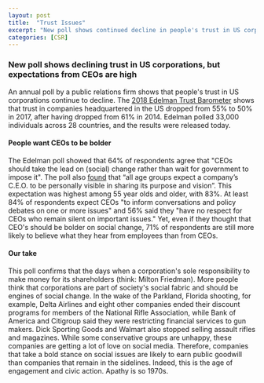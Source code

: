 ```yaml
---
layout: post
title:  "Trust Issues"
excerpt: "New poll shows continued decline in people's trust in US corporations, although people think CEOs should lead social change."
categories: [CSR]
---
```


### New poll shows declining trust in US corporations, but expectations from CEOs are high

An annual poll by a public relations firm shows that people's trust in US corporations continue to decline. The <a href="http://engageforgood.com/2018-edelman-trust-barometer-2/" target="_blank">2018 Edelman Trust Barometer</a> shows that trust in companies headquartered in the US dropped from 55% to 50% in 2017, after having dropped from 61% in 2014. Edelman polled 33,000 individuals across 28 countries, and the results were released today.

#### People want CEOs to be bolder

The Edelman poll showed that 64% of respondents agree that "CEOs should take the lead on (social) change rather than wait for government to impose it". The poll also <a href="https://www.nytimes.com/2018/05/01/business/dealbook/ceos-social-change.html?rref=collection%2Fsectioncollection%2Fbusiness&action=click&contentCollection=business&region=stream&module=stream_unit&version=latest&contentPlacement=3&pgtype=sectionfront" target="_blank">found</a> that “all age groups expect a company’s C.E.O. to be personally visible in sharing its purpose and vision”. This expectation was highest among 55 year olds and older, with 83%. At least 84% of respondents expect CEOs "to inform conversations and policy debates on one or more issues" and 56% said they "have no respect for CEOs who remain silent on important issues." Yet, even if they thought that CEO's should be bolder on social change, 71% of respondents are still more likely to believe what they hear from employees than from CEOs.  

#### Our take

This poll confirms that the days when a corporation's sole responsibility to make money for its shareholders (think: Milton Friedman). More people think that corporations are part of society's social fabric and should be engines of social change. In the wake of the Parkland, Florida shooting, for example, Delta Airlines and eight other companies ended their discount programs for members of the National Rifle Association, while Bank of America and Citigroup said they were restricting financial services to gun makers. Dick Sporting Goods and Walmart also stopped selling assault rifles and magazines. While some conservative groups are unhappy, these companies are getting a lot of love on social media. Therefore, companies that take a bold stance on social issues are likely to earn public goodwill than companies that remain in the sidelines. Indeed, this is the age of engagement and civic action. Apathy is so 1970s.
